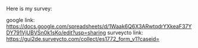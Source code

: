 Here is my survey: 

google link: https://docs.google.com/spreadsheets/d/1Waak6Q6X3ARwtqdrYXkeaF37YDY791VjUBVSn0k1sKo/edit?usp=sharing
surveycto link: https://gui2de.surveycto.com/collect/es1772_form_v1?caseid=
